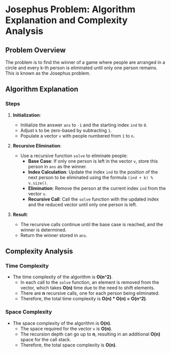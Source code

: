# Josephus Problem: Algorithm Explanation and Complexity Analysis

## Problem Overview
The problem is to find the winner of a game where people are arranged in a circle and every k-th person is eliminated until only one person remains. This is known as the Josephus problem.

## Algorithm Explanation

### Steps

1. **Initialization**:
   - Initialize the answer `ans` to `-1` and the starting index `ind` to `0`.
   - Adjust `k` to be zero-based by subtracting `1`.
   - Populate a vector `v` with people numbered from `1` to `n`.

2. **Recursive Elimination**:
   - Use a recursive function `solve` to eliminate people:
     - **Base Case**: If only one person is left in the vector `v`, store this person in `ans` as the winner.
     - **Index Calculation**: Update the index `ind` to the position of the next person to be eliminated using the formula `(ind + k) % v.size()`.
     - **Elimination**: Remove the person at the current index `ind` from the vector `v`.
     - **Recursive Call**: Call the `solve` function with the updated index and the reduced vector until only one person is left.

3. **Result**:
   - The recursive calls continue until the base case is reached, and the winner is determined.
   - Return the winner stored in `ans`.

## Complexity Analysis

### Time Complexity
- The time complexity of the algorithm is **O(n^2)**. 
  - In each call to the `solve` function, an element is removed from the vector, which takes **O(n)** time due to the need to shift elements.
  - There are **n** recursive calls, one for each person being eliminated.
  - Therefore, the total time complexity is **O(n) * O(n) = O(n^2)**.

### Space Complexity
- The space complexity of the algorithm is **O(n)**.
  - The space required for the vector `v` is **O(n)**.
  - The recursion depth can go up to **n**, resulting in an additional **O(n)** space for the call stack.
  - Therefore, the total space complexity is **O(n)**.
